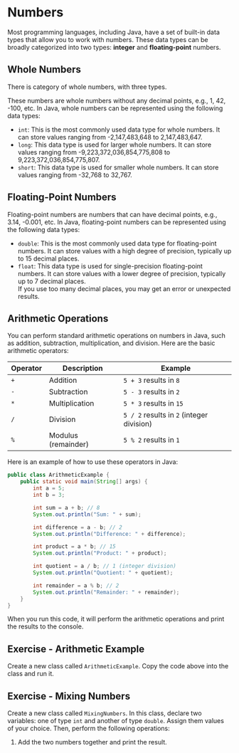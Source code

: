 # Numbers

Most programming languages, including Java, have a set of built-in data types that allow you to work with numbers. These data types can be broadly categorized into two types: **integer** and **floating-point** numbers.


## Whole Numbers

There is category of whole numbers, with three types.

These numbers are whole numbers without any decimal points, e.g., 1, 42, -100, etc. In Java, whole numbers can be represented using the following data types:
- `int`: This is the most commonly used data type for whole numbers. It can store values ranging from -2,147,483,648 to 2,147,483,647.
- `long`: This data type is used for larger whole numbers. It can store values ranging from -9,223,372,036,854,775,808 to 9,223,372,036,854,775,807.
- `short`: This data type is used for smaller whole numbers. It can store values ranging from -32,768 to 32,767.

## Floating-Point Numbers

Floating-point numbers are numbers that can have decimal points, e.g., 3.14, -0.001, etc. In Java, floating-point numbers can be represented using the following data types:
- `double`: This is the most commonly used data type for floating-point numbers. It can store values with a high degree of precision, typically up to 15 decimal places.
- `float`: This data type is used for single-precision floating-point numbers. It can store values with a lower degree of precision, typically up to 7 decimal places.\
  If you use too many decimal places, you may get an error or unexpected results.


## Arithmetic Operations

You can perform standard arithmetic operations on numbers in Java, such as addition, subtraction, multiplication, and division. Here are the basic arithmetic operators:

| Operator | Description                | Example          |
|----------|----------------------------|------------------|
| `+`      | Addition                   | `5 + 3` results in `8` |
| `-`      | Subtraction                | `5 - 3` results in `2` |
| `*`      | Multiplication             | `5 * 3` results in `15` |
| `/`      | Division                   | `5 / 2` results in `2` (integer division) |
| `%`      | Modulus (remainder)        | `5 % 2` results in `1` |


Here is an example of how to use these operators in Java:

```java
public class ArithmeticExample {
    public static void main(String[] args) {
        int a = 5;
        int b = 3;

        int sum = a + b; // 8
        System.out.println("Sum: " + sum);

        int difference = a - b; // 2
        System.out.println("Difference: " + difference);

        int product = a * b; // 15
        System.out.println("Product: " + product);

        int quotient = a / b; // 1 (integer division)
        System.out.println("Quotient: " + quotient);

        int remainder = a % b; // 2
        System.out.println("Remainder: " + remainder);
    }
}
```

When you run this code, it will perform the arithmetic operations and print the results to the console.

## Exercise - Arithmetic Example

Create a new class called `ArithmeticExample`. Copy the code above into the class and run it.

## Exercise - Mixing Numbers
Create a new class called `MixingNumbers`. In this class, declare two variables: one of type `int` and another of type `double`. Assign them values of your choice. Then, perform the following operations:
1. Add the two numbers together and print the result.